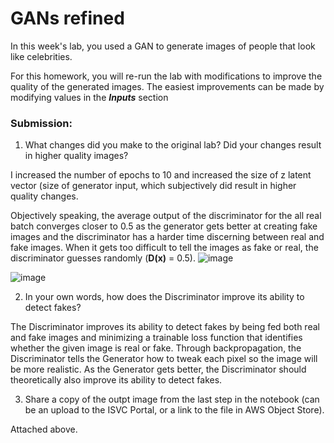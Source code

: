 # GANs refined
In this week's lab, you used a GAN to generate images of people that look like celebrities.

For this homework, you will re-run the lab with modifications to improve the quality of the generated images. The easiest improvements can be made by modifying values in the **_Inputs_** section

### Submission:
1. What changes did you make to the original lab? Did your changes result in higher quality images?  
  
I increased the number of epochs to 10 and increased the size of z latent vector (size of generator input, which subjectively did result in higher quality changes.  
  
Objectively speaking, the average output of the discriminator for the all real batch converges closer to 0.5 as the generator gets better at creating fake images and the discriminator has a harder time discerning between real and fake images. When it gets too difficult to tell the images as fake or real, the discriminator guesses randomly (**D(x)** = 0.5).
![image](https://user-images.githubusercontent.com/64846871/141691001-0d93aed2-a888-47f6-be6a-6de79ba36d4b.png)

![image](https://user-images.githubusercontent.com/64846871/141691287-d7eeafbb-a09e-4cb7-bd1a-e87d2af2bbcb.png)

2. In your own words, how does the Discriminator improve its ability to detect fakes?

The Discriminator improves its ability to detect fakes by being fed both real and fake images and minimizing a trainable loss function that identifies whether the given image is real or fake. Through backpropagation, the Discriminator tells the Generator how to tweak each pixel so the image will be more realistic. As the Generator gets better, the Discriminator should theoretically also improve its ability to detect fakes.

3. Share a copy of the outpt image from the last step in the notebook (can be an upload to the ISVC Portal, or a link to the file in AWS Object Store).  
  
Attached above.
